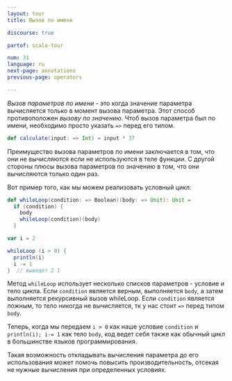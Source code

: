 ```yaml
---
layout: tour
title: Вызов по имени

discourse: true

partof: scala-tour

num: 31
language: ru
next-page: annotations
previous-page: operators

---
```


_Вызов параметров по имени_ - это когда значение параметра вычисляется только в момент вызова параметра. Этот способ противоположен _вызову по значению_. Чтоб вызов параметра был по имени, необходимо просто указать `=>` перед его типом.
```scala mdoc
def calculate(input: => Int) = input * 37
```
Преимущество вызова параметров по имени заключается в том, что они не вычисляются если не используются в теле функции. С другой стороны плюсы вызова параметров по значению в том, что они вычисляются только один раз.

Вот пример того, как мы можем реализовать условный цикл:

```scala mdoc
def whileLoop(condition: => Boolean)(body: => Unit): Unit =
  if (condition) {
    body
    whileLoop(condition)(body)
  }

var i = 2

whileLoop (i > 0) {
  println(i)
  i -= 1
}  // выведет 2 1
```
Метод `whileLoop` использует несколько списков параметров - условие и тело цикла. Если `condition` является верным, выполняется `body`, а затем выполняется рекурсивный вызов whileLoop. Если `condition` является ложным, то тело никогда не вычисляется, тк у нас стоит `=>` перед типом `body`. 

Теперь, когда мы передаем `i > 0` как наше условие `condition` и `println(i); i-= 1` как тело `body`, код ведет себя также как обычный цикл в большинстве языков программирования.

Такая возможность откладывать вычисления параметра до его использования может помочь повысить производительность, отсекая не нужные вычисления при определенных условиях.  
